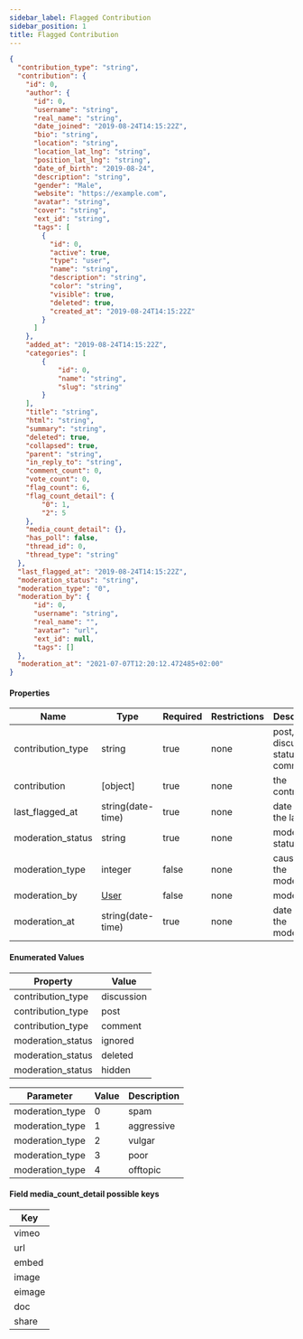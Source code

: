 ```yaml
---
sidebar_label: Flagged Contribution
sidebar_position: 1
title: Flagged Contribution
---
```


```json
{
  "contribution_type": "string",
  "contribution": {
    "id": 0,
    "author": {
      "id": 0,
      "username": "string",
      "real_name": "string",
      "date_joined": "2019-08-24T14:15:22Z",
      "bio": "string",
      "location": "string",
      "location_lat_lng": "string",
      "position_lat_lng": "string",
      "date_of_birth": "2019-08-24",
      "description": "string",
      "gender": "Male",
      "website": "https://example.com",
      "avatar": "string",
      "cover": "string",
      "ext_id": "string",
      "tags": [
        {
          "id": 0,
          "active": true,
          "type": "user",
          "name": "string",
          "description": "string",
          "color": "string",
          "visible": true,
          "deleted": true,
          "created_at": "2019-08-24T14:15:22Z"
        }
      ]
    },
    "added_at": "2019-08-24T14:15:22Z",      
    "categories": [
        {
            "id": 0,
            "name": "string",
            "slug": "string"
        }
    ],
    "title": "string",
    "html": "string",
    "summary": "string",
    "deleted": true,
    "collapsed": true,
    "parent": "string",
    "in_reply_to": "string",
    "comment_count": 0,
    "vote_count": 0,
    "flag_count": 6,
    "flag_count_detail": {
        "0": 1,
        "2": 5
    },
    "media_count_detail": {},
    "has_poll": false,
    "thread_id": 0,
    "thread_type": "string"
  },
  "last_flagged_at": "2019-08-24T14:15:22Z",
  "moderation_status": "string",
  "moderation_type": "0",
  "moderation_by": {
      "id": 0,
      "username": "string",
      "real_name": "",
      "avatar": "url",
      "ext_id": null,
      "tags": []
  },
  "moderation_at": "2021-07-07T12:20:12.472485+02:00"
}

```

#### Properties

|Name|Type|Required|Restrictions|Description|
|---|---|---|---|---|
|contribution_type|string|true|none|post, discussion, status or comment|
|contribution|[object]|true|none|the contribution|
|last_flagged_at|string(date-time)|true|none|date time of the last flag|
|moderation_status|string|true|none|moderation status|
|moderation_type|integer|false|none|cause of the moderation|
|moderation_by|[User](/docs/apireference/v2/schemas/user)|false|none|moderator|
|moderation_at|string(date-time)|true|none|date time of the moderation|

#### Enumerated Values

|Property|Value|
|---|---|
|contribution_type|discussion|
|contribution_type|post|
|contribution_type|comment|
|moderation_status|ignored|
|moderation_status|deleted|
|moderation_status|hidden|

|Parameter|Value|Description|
|---|---|---|
|moderation_type|0|spam|
|moderation_type|1|aggressive|
|moderation_type|2|vulgar|
|moderation_type|3|poor|
|moderation_type|4|offtopic|

#### Field media_count_detail possible keys
|Key|
|---|
|vimeo|
|url|
|embed|
|image|
|eimage|
|doc|
|share|

